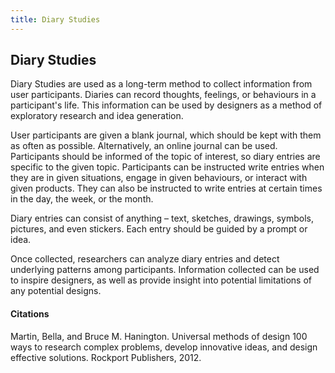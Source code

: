 ```yaml
---
title: Diary Studies
---
```

## Diary Studies

Diary Studies are used as a long-term method to collect information from user participants. Diaries can record thoughts, feelings, or behaviours in a participant's life. This information can be used by designers as a method of exploratory research and idea generation.

User participants are given a blank journal, which should be kept with them as often as possible. Alternatively, an online journal can be used. Participants should be informed of the topic of interest, so diary entries are specific to the given topic. Participants can be instructed write entries when they are in given situations, engage in given behaviours, or interact with given products. They can also be instructed to write entries at certain times in the day, the week, or the month.

Diary entries can consist of anything – text, sketches, drawings, symbols, pictures, and even stickers. Each entry should be guided by a prompt or idea.

Once collected, researchers can analyze diary entries and detect underlying patterns among participants. Information collected can be used to inspire designers, as well as provide insight into potential limitations of any potential designs. 

#### Citations
Martin, Bella, and Bruce M. Hanington. Universal methods of design 100 ways to research complex problems, develop innovative ideas, and design effective solutions. Rockport Publishers, 2012.
